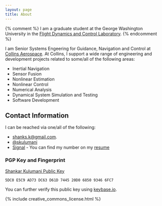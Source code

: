 ```yaml
---
layout: page
title: About
---
```


{% comment %} I am a graduate student at the George Washington University in the [Flight Dynamics and Control Laboratory](http://fdcl.seas.gwu.edu/). {% endcomment %} 

I am Senior Systems Engeering for Guidance, Navigation and Control at [Collins Aerospace](https://www.rockwellcollins.com/).
At Collins, I support a wide range of engineering and development projects related to some/all of the following areas:
* Inertial Navigation
* Sensor Fusion
* Nonlinear Estimation
* Nonlinear Control
* Numerical Analysis
* Dynamical System Simulation and Testing
* Software Development

## Contact Information

I can be reached via one/all of the following:
* [shanks.k@gmail.com](mailto:shanks.k@gmail.com).
* [@skulumani](https://twitter.com/skulumani)
* [Signal](https://signal.org) - You can find my number on my [resume](https://github.com/skulumani/kulumani_cv/releases/download/v1.6.3/kulumani_cv.pdf)
    
### PGP Key and Fingerprint

[Shankar Kulumani Public Key](https://keybase.io/skulumani/pgp_keys.asc?fingerprint=5dc0e5c9ad73dc63d61d744520d0685093466fc7)

~~~
5DC0 E5C9 AD73 DC63 D61D 7445 20D0 6850 9346 6FC7
~~~

You can further verify this public key using [keybase.io](https://keybase.io/skulumani).

{% include creative_commons_license.html %}
